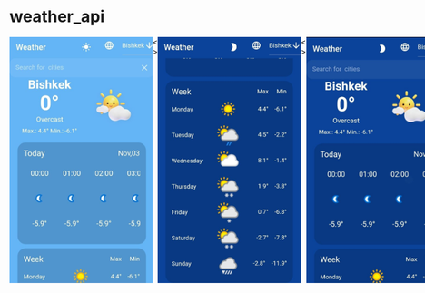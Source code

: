# weather_api

<div >
  <div style="display: flex;  ">
    <img  width="50%" src="./assets/readmeImages/weather2.jpg"/>
    <span>< ></span>
    <img width="50%" src="./assets/readmeImages/weather1.jpg"/>
    <span>< ></span>
    <img width="50%" src="./assets/readmeImages/weather.jpg"/>
    <span>< ></span>
    <img width="50%" src="./assets/readmeImages/weatherLight.jpg"/>
    <span>< ></span>
    <img width="50%" src="./assets/readmeImages/weatherNight.jpg"/>
    
  </div>
</div>
